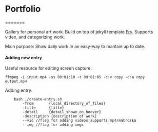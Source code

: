 # Portfolio
=======

Gallery for personal art work.
Build on top of  jekyll template [Fry](https://github.com/lilykonings/fry).
Supports video, and categorizing work.


Main purpose: Show daily work in an easy-way to mantain up to date.

#### Adding new entry

Useful resource for editing screen capture:

`ffmpeg -i input.mp4 -ss 00:01:10 -t 00:01:05 -c:v copy -c:a copy output.mp4`

Adding entry:

```
    bash ./create-entry.sh 
        -from       {local_directory_of_files}
        -title      {title}
        -detail     {detail_shown_on_hoover} 
        -description {description of work}
        --vid //flag for adding videos supports mp4/matroska
        --img //flag for adding imgs
        
```

